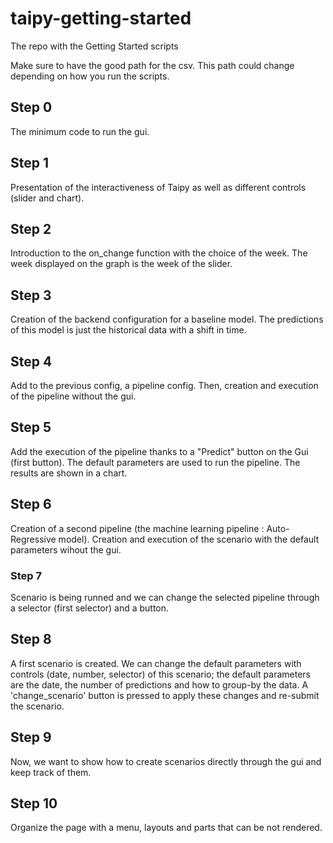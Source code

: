 # taipy-getting-started
The repo with the Getting Started scripts

Make sure to have the good path for the csv. This path could change depending on how you run the scripts.

## Step 0

The minimum code to run the gui.

## Step 1

Presentation of the interactiveness of Taipy as well as different controls (slider and chart).

## Step 2

Introduction to the on_change function with the choice of the week. The week displayed on the graph is the week of the slider.

## Step 3

Creation of the backend configuration for a baseline model. The predictions of this model is just the historical data with a shift in time.

## Step 4


Add to the previous config, a pipeline config. Then, creation and execution of the pipeline without the gui. 

## Step 5

Add the execution of the pipeline thanks to a "Predict" button on the Gui (first button). The default parameters are used to run the pipeline. The results are shown in a chart.

## Step 6

Creation of a second pipeline (the machine learning pipeline : Auto-Regressive model). Creation and execution of the scenario with the default parameters wihout the gui.

### Step 7

Scenario is being runned and we can change the selected pipeline through a selector (first selector) and a button.

## Step 8

A first scenario is created. We can change the default parameters with controls (date, number, selector) of this scenario; the default parameters are the date, the number of predictions and how to group-by the data. A 'change_scenario' button is pressed to apply these changes and re-submit the scenario.

## Step 9

Now, we want to show how to create scenarios directly through the gui and keep track of them.

## Step 10

Organize the page with a menu, layouts and parts that can be not rendered.
